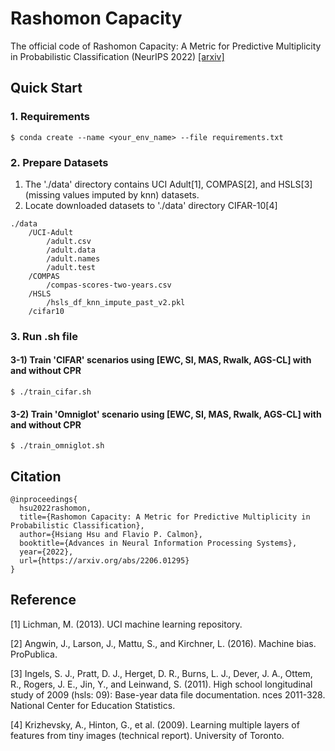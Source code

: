 # Rashomon Capacity
The official code of Rashomon Capacity: A Metric for Predictive Multiplicity in Probabilistic Classification (NeurIPS 2022) [[arxiv]](https://arxiv.org/abs/2206.01295)

## Quick Start
### 1. Requirements
```
$ conda create --name <your_env_name> --file requirements.txt
```

### 2. Prepare Datasets
1) The './data' directory contains UCI Adult[1], COMPAS[2], and HSLS[3] (missing values imputed by knn) datasets. 
2) Locate downloaded datasets to './data' directory CIFAR-10[4]

```
./data
    /UCI-Adult
        /adult.csv
        /adult.data
        /adult.names
        /adult.test
    /COMPAS
        /compas-scores-two-years.csv
    /HSLS
        /hsls_df_knn_impute_past_v2.pkl
    /cifar10
```

### 3.  Run .sh file
#### 3-1) Train 'CIFAR' scenarios using \[EWC, SI, MAS, Rwalk, AGS-CL\] with and without CPR

```
$ ./train_cifar.sh
```

#### 3-2) Train 'Omniglot' scenario using \[EWC, SI, MAS, Rwalk, AGS-CL\] with and without CPR

```
$ ./train_omniglot.sh
```

## Citation
```
@inproceedings{
  hsu2022rashomon,
  title={Rashomon Capacity: A Metric for Predictive Multiplicity in Probabilistic Classification},
  author={Hsiang Hsu and Flavio P. Calmon},
  booktitle={Advances in Neural Information Processing Systems},
  year={2022},
  url={https://arxiv.org/abs/2206.01295}
}
```

## Reference
[1] Lichman, M. (2013). UCI machine learning repository.

[2] Angwin, J., Larson, J., Mattu, S., and Kirchner, L. (2016). Machine bias. ProPublica.

[3] Ingels, S. J., Pratt, D. J., Herget, D. R., Burns, L. J., Dever, J. A., Ottem, R., Rogers, J. E., Jin, Y., and Leinwand, S. (2011). High school longitudinal study of 2009 (hsls: 09): Base-year data file documentation. nces 2011-328. National Center for Education Statistics.

[4] Krizhevsky, A., Hinton, G., et al. (2009). Learning multiple layers of features from tiny images (technical report). University of Toronto.
